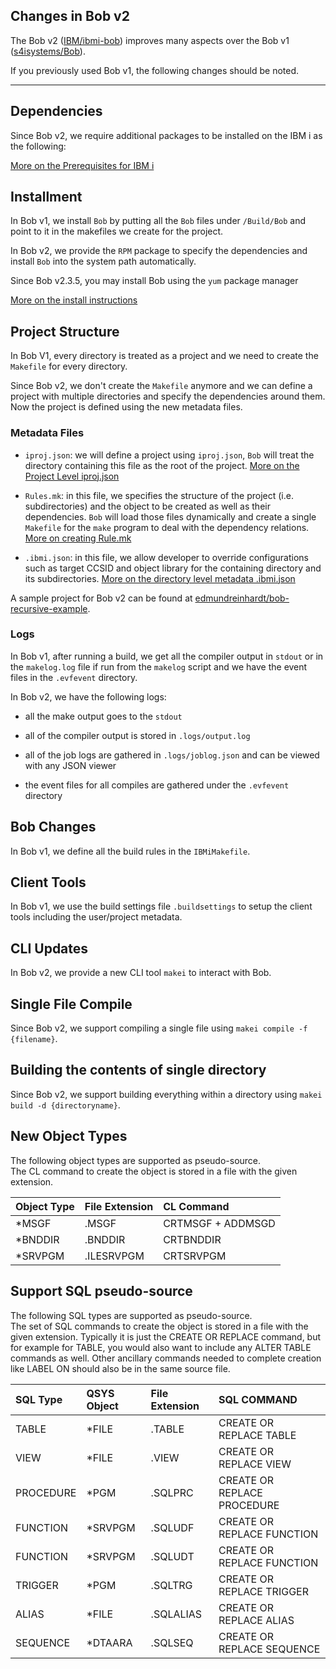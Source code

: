 ## Changes in Bob v2

The Bob v2 ([IBM/ibmi-bob](https://github.com/IBM/ibmi-bob)) improves many aspects over the Bob v1 ([s4isystems/Bob](https://github.com/s4isystems/Bob)).

If you previously used Bob v1, the following changes should be noted.

***

## Dependencies

Since Bob v2, we require additional packages to be installed on the IBM i as the following:

[More on the Prerequisites for IBM i](getting-started/prerequisites.md) 

## Installment

In Bob v1, we install `Bob` by putting all the `Bob` files under `/Build/Bob` and point to it in the makefiles we create for the project.

In Bob v2, we provide the `RPM` package to specify the dependencies and install `Bob` into the system path automatically.

Since Bob v2.3.5, you may install Bob using the `yum` package manager

[More on the install instructions](getting-started/installation.md)

## Project Structure

In Bob V1, every directory is treated as a project and we need to create the `Makefile` for every directory.

Since Bob v2, we don't create the `Makefile` anymore and we can define a project with multiple directories and specify the dependencies around them. Now the project is defined using the new metadata files.

### Metadata Files

- `iproj.json`: we will define a project using `iproj.json`, `Bob` will treat the directory containing this file as the root of the project. [More on the Project Level iproj.json](prepare-the-project/iproj-json.md) 

- `Rules.mk`: in this file, we specifies the structure of the project (i.e. subdirectories) and the object to be created as well as their dependencies. `Bob` will load those files dynamically and create a single `Makefile` for the `make` program to deal with the dependency relations. [More on creating Rule.mk](prepare-the-project/rules.mk.md) 

- `.ibmi.json`: in this file, we allow developer to override configurations such as target CCSID and object library for the containing directory and its subdirectories.  [More on the directory level metadata .ibmi.json](prepare-the-project/ibmi-json.md) 

A sample project for Bob v2 can be found at [edmundreinhardt/bob-recursive-example](https://github.com/edmundreinhardt/bob-recursive-example).

### Logs

In Bob v1, after running a build, we get all the compiler output in `stdout` or in the `makelog.log` file if run from the `makelog` script and we have the event files in the `.evfevent` directory.

In Bob v2, we have the following logs:

- all the make output goes to the `stdout`

- all of the compiler output is stored in `.logs/output.log`
- all of the job logs are gathered in `.logs/joblog.json` and can be viewed with any JSON viewer
- the event files for all compiles are gathered under the `.evfevent` directory



## Bob Changes

In Bob v1, we define all the build rules in the `IBMiMakefile`.



## Client Tools

In Bob v1, we use the build settings file `.buildsettings` to setup the client tools including the user/project metadata.

## CLI Updates

In Bob v2, we provide a new CLI tool `makei` to interact with Bob.

## Single File Compile

Since Bob v2, we support compiling a single file using `makei compile -f {filename}`.

## Building the contents of single directory

Since Bob v2, we support building everything within a directory using  `makei build -d {directoryname}`.

## New Object Types

The following object types are supported as pseudo-source.  
The CL command to create the object is stored in a file with the given extension.  

| Object Type | File Extension | CL Command        |
| :---------- | :------------- | :---------------- |
| *MSGF       | .MSGF          | CRTMSGF + ADDMSGD |
| *BNDDIR     | .BNDDIR        | CRTBNDDIR         |
| *SRVPGM     | .ILESRVPGM     | CRTSRVPGM         |

## Support SQL pseudo-source

The following SQL types are supported as pseudo-source.  
The set of SQL commands to create the object is stored in a file
with the given extension.  Typically it is just the CREATE OR REPLACE command, but for example 
for TABLE, you would also want to include any ALTER TABLE commands as well.  Other ancillary 
commands needed to complete creation like LABEL ON should also be in the same source file. 

| SQL Type  | QSYS Object | File Extension | SQL COMMAND                 |
| :-------- | :---------- | :------------- | :-------------------------- |
| TABLE     | *FILE       | .TABLE         | CREATE OR REPLACE TABLE     |
| VIEW      | *FILE       | .VIEW          | CREATE OR REPLACE VIEW      |
| PROCEDURE | *PGM        | .SQLPRC        | CREATE OR REPLACE PROCEDURE |
| FUNCTION  | *SRVPGM     | .SQLUDF        | CREATE OR REPLACE FUNCTION  |
| FUNCTION  | *SRVPGM     | .SQLUDT        | CREATE OR REPLACE FUNCTION  |
| TRIGGER   | *PGM        | .SQLTRG        | CREATE OR REPLACE TRIGGER   |
| ALIAS     | *FILE       | .SQLALIAS      | CREATE OR REPLACE ALIAS     |
| SEQUENCE  | *DTAARA     | .SQLSEQ        | CREATE OR REPLACE SEQUENCE  |